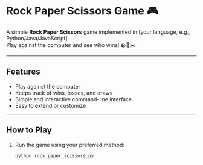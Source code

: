 # Rock Paper Scissors Game 🎮

A simple **Rock Paper Scissors** game implemented in [your language, e.g., Python/Java/JavaScript].  
Play against the computer and see who wins! 🪨📄✂️

---

## Features

- Play against the computer
- Keeps track of wins, losses, and draws
- Simple and interactive command-line interface
- Easy to extend or customize

---

## How to Play

1. Run the game using your preferred method:
   ```bash
   python rock_paper_scissors.py
